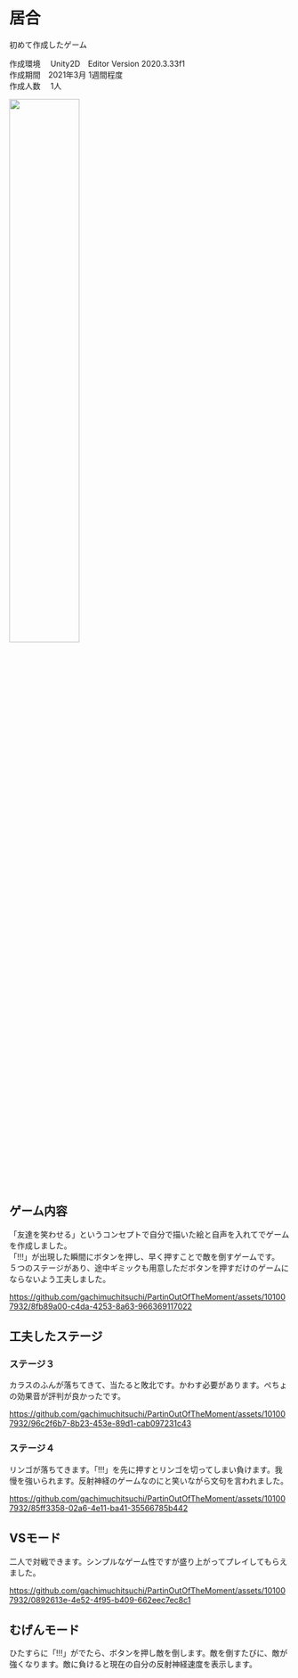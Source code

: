 # 居合
初めて作成したゲーム 

作成環境 　Unity2D　Editor Version 2020.3.33f1  
作成期間　2021年3月 1週間程度  
作成人数 　1人 

<img src="https://github.com/gachimuchitsuchi/PartinOutOfTheMoment/assets/101007932/50023951-39cf-4e59-9d70-4bb63b6c2fbd" width="50%" />

## ゲーム内容
「友達を笑わせる」というコンセプトで自分で描いた絵と自声を入れてでゲームを作成しました。  
「!!!」が出現した瞬間にボタンを押し、早く押すことで敵を倒すゲームです。  
５つのステージがあり、途中ギミックも用意しただボタンを押すだけのゲームにならないよう工夫しました。  


https://github.com/gachimuchitsuchi/PartinOutOfTheMoment/assets/101007932/8fb89a00-c4da-4253-8a63-966369117022


## 工夫したステージ
### ステージ３
カラスのふんが落ちてきて、当たると敗北です。かわす必要があります。ぺちょの効果音が評判が良かったです。

https://github.com/gachimuchitsuchi/PartinOutOfTheMoment/assets/101007932/96c2f6b7-8b23-453e-89d1-cab097231c43



### ステージ４
リンゴが落ちてきます。「!!!」を先に押すとリンゴを切ってしまい負けます。我慢を強いられます。反射神経のゲームなのにと笑いながら文句を言われました。

https://github.com/gachimuchitsuchi/PartinOutOfTheMoment/assets/101007932/85ff3358-02a6-4e11-ba41-35566785b442


## VSモード
二人で対戦できます。シンプルなゲーム性ですが盛り上がってプレイしてもらえました。

https://github.com/gachimuchitsuchi/PartinOutOfTheMoment/assets/101007932/0892613e-4e52-4f95-b409-662eec7ec8c1


## むげんモード
ひたすらに「!!!」がでたら、ボタンを押し敵を倒します。敵を倒すたびに、敵が強くなります。敵に負けると現在の自分の反射神経速度を表示します。
